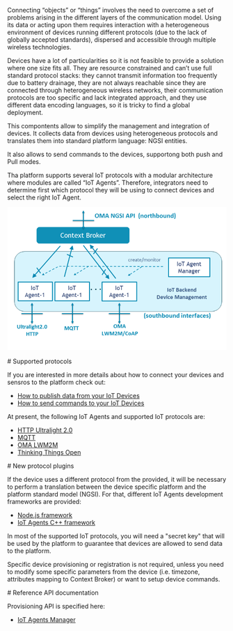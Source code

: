 
Connecting “objects” or “things” involves the need to overcome a set of problems arising in the different layers of the communication model. Using its data or acting upon them requires interaction with a heterogeneous environment of devices running different protocols (due to the lack of globally accepted standards), dispersed and accessible through multiple wireless technologies.  

Devices have a lot of particularities so it is not feasible to provide a solution where one size fits all. They are resource constrained and can’t use full standard protocol stacks: they cannot transmit information too frequently due to battery drainage, they are not always reachable since they are connected through heterogeneous wireless networks, their communication protocols are too specific and lack integrated approach, and they use different data encoding languages, so it is tricky to find a global deployment.  

This compontents allow to simplify the management and integration of devices. It collects data from devices using heterogeneous protocols and translates them into standard platform language: NGSI entities.

It also allows to send commands to the devices, supportong both push and Pull modes. 

Tha platform supports several IoT protocols with a modular architecture where modules are called “IoT Agents”. Therefore, integrators need to determine first which protocol they will be using to connect devices and select the right IoT Agent. 

![](media/iot_agents.png)

# Supported protocols

If you are interested in more details about how to connect your devices and sensros to the platform check out:

- [How to publish data from your IoT Devices](device_gateway_detail.md#publishing-data-from-your-iot-devices)
- [How to send commands to your IoT Devices](device_gateway_detail.md#acting-upon-devices)


At present, the following IoT Agents and supported IoT protocols are:

- [HTTP Ultralight 2.0](https://github.com/telefonicaid/fiware-IoTAgent-Cplusplus/blob/release/1.0.2/doc/UL20_protocol.md)
- [MQTT](https://github.com/telefonicaid/fiware-IoTAgent-Cplusplus/blob/release/1.0.2/doc/MQTT_protocol.md)
- [OMA LWM2M](https://github.com/telefonicaid/lightweightm2m-iotagent)
- [Thinking Things Open](https://github.com/telefonicaid/iotagent-thinking-things)

# New protocol plugins

If the device uses a different protocol from the provided, it will be necessary to perform a translation between the device specific platform and the platform standard model (NGSI). For that, different IoT Agents development frameworks are provided: 

- [Node.js framework](https://github.com/telefonicaid/iotagent-node-lib)
- [IoT Agents C++ framework](https://github.com/telefonicaid/fiware-IoTAgent-Cplusplus)


In most of the supported IoT protocols, you will need a "secret key" that will be used by the platform to guarantee that devices are allowed to send data to the platform.

Specific device provisioning or registration is not required, unless you need to modify some specific parameters from the device (i.e. timezone, attributes mapping to Context Broker) or want to setup device commands.

# Reference API documentation

Provisioning API is specified here:
 
- [IoT Agents Manager](http://docs.telefonicaiotiotagents.apiary.io/)



